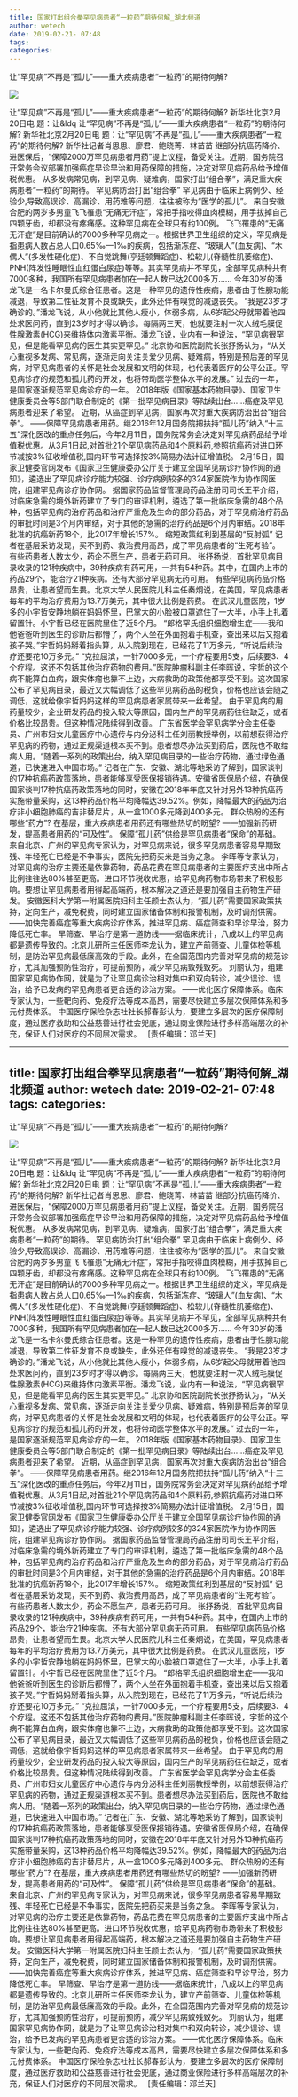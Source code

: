 ```yaml
---
title: 国家打出组合拳罕见病患者“一粒药”期待何解_湖北频道
author: wetech
date: 2019-02-21- 07:48
tags: 
categories: 
---
```

让“罕见病”不再是“孤儿”——重大疾病患者“一粒药”的期待何解?
<!-- more -->
                
<img align="center" border="0" src="http://p2.ifengimg.com/a/2016/0810/204c433878d5cf9size1_w16_h16.png" />
                
            
让“罕见病”不再是“孤儿”——重大疾病患者“一粒药”的期待何解? 新华社北京2月20日电 题：让&ldq
让“罕见病”不再是“孤儿”——重大疾病患者“一粒药”的期待何解?
新华社北京2月20日电 题：让“罕见病”不再是“孤儿”——重大疾病患者“一粒药”的期待何解?
新华社记者肖思思、廖君、鲍晓菁、林苗苗
继部分抗癌药降价、进医保后，“保障2000万罕见病患者用药”提上议程，备受关注。近期，国务院召开常务会议部署加强癌症早诊早治和用药保障的措施，决定对罕见病药品给予增值税优惠。
从多发病常见病，到罕见病、疑难病，国家打出“组合拳”，满足重大疾病患者“一粒药”的期待。
罕见病防治打出“组合拳”
罕见病由于临床上病例少、经验少,导致高误诊、高漏诊、用药难等问题，往往被称为“医学的孤儿”。
来自安徽合肥的两岁多男童飞飞罹患“无痛无汗症”，常把手指咬得血肉模糊，用手拔掉自己四颗牙齿，却都没有疼痛感。这种罕见病在全球只有约100例。
飞飞罹患的“无痛无汗症”是目前确认的7000多种罕见病之一。根据世界卫生组织的定义，罕见病是指患病人数占总人口0.65‰—1‰的疾病，包括渐冻症、“玻璃人”(血友病)、“木偶人”(多发性硬化症)、不自觉跳舞(亨廷顿舞蹈症)、松软儿(脊髓性肌萎缩症)、PNH(阵发性睡眠性血红蛋白尿症)等等。其实罕见病并不罕见，全部罕见病种共有7000多种，我国所有罕见病患者加在一起人数已达2000多万……
今年30岁的潘龙飞是一名卡尔曼氏综合征患者。这是一种罕见的遗传性疾病，患者由于性腺功能减退，导致第二性征发育不良或缺失，此外还伴有嗅觉的减退丧失。
“我是23岁才确诊的。”潘龙飞说，从小他就比其他人瘦小，体弱多病，从6岁起父母就带着他四处求医问药，直到23岁时才得以确诊。每隔两三天，他就要注射一次人绒毛膜促性腺激素(HCG)来维持体内激素平衡。潘龙飞说，业内有一种说法，“罕见病很罕见，但是能看罕见病的医生其实更罕见。”
北京协和医院副院长张抒扬认为，“从关心重视多发病、常见病，逐渐走向关注关爱少见病、疑难病，特别是预后差的罕见病，对罕见病患者的关怀是社会发展和文明的体现，也代表着医疗的公平公正。罕见病诊疗的规范和孤儿药的开发，也将带动医学整体水平的发展。”
过去的一年，是国家逐渐规范罕见病诊疗的一年。
2018年版《国家基本药物目录》、国家卫生健康委员会等5部门联合制定的《第一批罕见病目录》等陆续出台……癌症及罕见病患者迎来了希望。
近期，从癌症到罕见病，国家再次对重大疾病防治出台“组合拳”。
——保障罕见病患者用药。继2016年12月国务院把扶持“孤儿药”纳入“十三五”深化医改的重点任务后，今年2月11日，国务院常务会决定对罕见病药品给予增值税优惠。从3月1日起,对首批21个罕见病药品和4个原料药,参照抗癌药对进口环节减按3%征收增值税,国内环节可选择按3%简易办法计征增值税。
2月15日，国家卫健委官网发布《国家卫生健康委办公厅关于建立全国罕见病诊疗协作网的通知》，遴选出了罕见病诊疗能力较强、诊疗病例较多的324家医院作为协作网医院，组建罕见病诊疗协作网。
据国家药品监督管理局药品注册司司长王平介绍，对临床急需的境外新药建立了专门的审评机制，遴选了第一批临床急需的48个品种，包括罕见病的治疗药品和治疗严重危及生命的部分药品，对于罕见病治疗药品的审批时间是3个月内审结，对于其他的急需的治疗药品是6个月内审结。2018年批准的抗癌新药18个，比2017年增长157%。
缩短政策红利到基层的“反射弧”
记者在基层采访发现，买不到药、救治费用高昂，成了罕见病患者的“生死考验”。
有些药患者人数太少，药企不愿生产，患者无药可用。
张抒扬说，首批罕见病目录收录的121种疾病中，39种疾病有药可用，一共有54种药。其中，在国内上市的药品29个，能治疗21种疾病。还有大部分罕见病无药可用。
有些罕见病药品价格昂贵，让患者望而生畏。北京大学人民医院儿科主任秦炯说，在美国，罕见病患者每年的平均治疗费用为13.7万美元，其中很大比例是药费。
在武汉儿童医院，1岁多的小宇哲安静地躺在妈妈怀里，巴掌大的小脸被口罩遮住了一大半，小手上扎着留置针。小宇哲已经在医院里住了近5个月。
“郎格罕氏组织细胞增生症——我和他爸爸听到医生的诊断后都懵了，两个人坐在外面抱着手机查，查出来以后又抱着孩子哭。”宇哲妈妈掰着指头算，从入院到现在，已经花了11万多元，“听说后续治疗还要花10万多元。”
“克拉屈滨，一针7000多元，一个疗程要用5支，后续要3、4个疗程。这还不包括其他治疗药物的费用。”医院肿瘤科副主任李晖说，宇哲的这个病不能算白血病，跟实体瘤也靠不上边，大病救助的政策他都享受不到。这次国家公布了罕见病目录，最近又大幅调低了这些罕见病药品的税负，价格也应该会随之调低，这就给像宇哲妈妈这样的罕见病患者家属带来一丝希望。
由于罕见病的用药量较少，企业研发药品的投入较大等原因，国内生产的罕见病药往往缺乏，或者价格比较昂贵。但这种情况陆续得到改善。
广东省医学会罕见病学分会主任委员、广州市妇女儿童医疗中心遗传与内分泌科主任刘丽教授举例，以前想获得治疗罕见病的药物，通过正规渠道根本买不到。患者想尽办法买到药后，医院也不敢给病人用。“随着一系列的政策出台，纳入罕见病目录的一些治疗药物，通过绿色通道，已快速进入中国市场。”
记者在广东、安徽、湖北等地采访了解到，国家谈判的17种抗癌药政策落地，患者能够享受医保报销待遇。安徽省医保局介绍，在确保国家谈判17种抗癌药政策落地的同时，安徽在2018年年底又针对另外13种抗癌药实施带量采购，这13种药品价格平均降幅达39.52%。例如，降幅最大的药品为治疗非小细胞肺癌的吉非替尼片，从一盒1000多元降到400多元。
群众热盼的还有哪些“药方”?
在基层，重大疾病患者用药还有哪些热切的盼望?
——加强新药研发，提高患者用药的“可及性”。
保障“孤儿药”供给是罕见病患者“保命”的基础。
来自北京、广州的罕见病专家认为，对罕见病来说，很多罕见病患者容易早期致残、年轻死亡已经是不争事实，医院先把药买来是当务之急。
李晖等专家认为，对罕见病的治疗主要还是依靠药物，药品花费在罕见病患者的主要医疗支出中所占比例往往达80%甚至更高。进口环节税收优惠，给罕见病药物市场带来了积极影响。要想让罕见病患者用得起高端药，根本解决之道还是要加强自主药物生产研发。
安徽医科大学第一附属医院妇科主任颜士杰认为，“孤儿药”需要国家政策扶持，定向生产，减免税费，同时建立国家储备体制和报警机制，及时调剂供需。
——加快完善癌症等重大疾病诊疗体系，推进罕见病、癌症筛查和早诊早治，努力降低死亡率。
早筛查、早治疗是第一道防线——据临床统计，八成以上的罕见病都是遗传导致的。北京儿研所主任医师李龙认为，建立产前筛查、儿童体检等机制，是防治罕见病最低廉高效的手段。此外，在全国范围内完善对罕见病的规范诊疗，尤其加强预防性治疗，可提前预防，减少罕见病致残致死。
刘丽认为，组建国家罕见病协作网，就是为了让罕见病诊治相对集中和双向转诊，减少误诊、误治，给予已发病的罕见病患者更合适的诊治方案。
——优化医疗保障体系。临床专家认为，一些靶向药、免疫疗法等成本高昂，需要尽快建立多层次保障体系和多元付费体系。
中国医疗保险杂志社社长郝春彭认为，要建立多层次的医疗保障制度，通过医疗救助和公益慈善进行社会兜底，通过商业保险进行多样高端层次的补充，保证人们对医疗的不同层次需求。
 
[责任编辑：邓兰天]
            
---
title: 国家打出组合拳罕见病患者“一粒药”期待何解_湖北频道
author: wetech
date: 2019-02-21- 07:48
tags: 
categories: 
---
让“罕见病”不再是“孤儿”——重大疾病患者“一粒药”的期待何解?
<!-- more -->
                
<img align="center" border="0" src="http://p2.ifengimg.com/a/2016/0810/204c433878d5cf9size1_w16_h16.png" />
                
            
让“罕见病”不再是“孤儿”——重大疾病患者“一粒药”的期待何解? 新华社北京2月20日电 题：让&ldq
让“罕见病”不再是“孤儿”——重大疾病患者“一粒药”的期待何解?
新华社北京2月20日电 题：让“罕见病”不再是“孤儿”——重大疾病患者“一粒药”的期待何解?
新华社记者肖思思、廖君、鲍晓菁、林苗苗
继部分抗癌药降价、进医保后，“保障2000万罕见病患者用药”提上议程，备受关注。近期，国务院召开常务会议部署加强癌症早诊早治和用药保障的措施，决定对罕见病药品给予增值税优惠。
从多发病常见病，到罕见病、疑难病，国家打出“组合拳”，满足重大疾病患者“一粒药”的期待。
罕见病防治打出“组合拳”
罕见病由于临床上病例少、经验少,导致高误诊、高漏诊、用药难等问题，往往被称为“医学的孤儿”。
来自安徽合肥的两岁多男童飞飞罹患“无痛无汗症”，常把手指咬得血肉模糊，用手拔掉自己四颗牙齿，却都没有疼痛感。这种罕见病在全球只有约100例。
飞飞罹患的“无痛无汗症”是目前确认的7000多种罕见病之一。根据世界卫生组织的定义，罕见病是指患病人数占总人口0.65‰—1‰的疾病，包括渐冻症、“玻璃人”(血友病)、“木偶人”(多发性硬化症)、不自觉跳舞(亨廷顿舞蹈症)、松软儿(脊髓性肌萎缩症)、PNH(阵发性睡眠性血红蛋白尿症)等等。其实罕见病并不罕见，全部罕见病种共有7000多种，我国所有罕见病患者加在一起人数已达2000多万……
今年30岁的潘龙飞是一名卡尔曼氏综合征患者。这是一种罕见的遗传性疾病，患者由于性腺功能减退，导致第二性征发育不良或缺失，此外还伴有嗅觉的减退丧失。
“我是23岁才确诊的。”潘龙飞说，从小他就比其他人瘦小，体弱多病，从6岁起父母就带着他四处求医问药，直到23岁时才得以确诊。每隔两三天，他就要注射一次人绒毛膜促性腺激素(HCG)来维持体内激素平衡。潘龙飞说，业内有一种说法，“罕见病很罕见，但是能看罕见病的医生其实更罕见。”
北京协和医院副院长张抒扬认为，“从关心重视多发病、常见病，逐渐走向关注关爱少见病、疑难病，特别是预后差的罕见病，对罕见病患者的关怀是社会发展和文明的体现，也代表着医疗的公平公正。罕见病诊疗的规范和孤儿药的开发，也将带动医学整体水平的发展。”
过去的一年，是国家逐渐规范罕见病诊疗的一年。
2018年版《国家基本药物目录》、国家卫生健康委员会等5部门联合制定的《第一批罕见病目录》等陆续出台……癌症及罕见病患者迎来了希望。
近期，从癌症到罕见病，国家再次对重大疾病防治出台“组合拳”。
——保障罕见病患者用药。继2016年12月国务院把扶持“孤儿药”纳入“十三五”深化医改的重点任务后，今年2月11日，国务院常务会决定对罕见病药品给予增值税优惠。从3月1日起,对首批21个罕见病药品和4个原料药,参照抗癌药对进口环节减按3%征收增值税,国内环节可选择按3%简易办法计征增值税。
2月15日，国家卫健委官网发布《国家卫生健康委办公厅关于建立全国罕见病诊疗协作网的通知》，遴选出了罕见病诊疗能力较强、诊疗病例较多的324家医院作为协作网医院，组建罕见病诊疗协作网。
据国家药品监督管理局药品注册司司长王平介绍，对临床急需的境外新药建立了专门的审评机制，遴选了第一批临床急需的48个品种，包括罕见病的治疗药品和治疗严重危及生命的部分药品，对于罕见病治疗药品的审批时间是3个月内审结，对于其他的急需的治疗药品是6个月内审结。2018年批准的抗癌新药18个，比2017年增长157%。
缩短政策红利到基层的“反射弧”
记者在基层采访发现，买不到药、救治费用高昂，成了罕见病患者的“生死考验”。
有些药患者人数太少，药企不愿生产，患者无药可用。
张抒扬说，首批罕见病目录收录的121种疾病中，39种疾病有药可用，一共有54种药。其中，在国内上市的药品29个，能治疗21种疾病。还有大部分罕见病无药可用。
有些罕见病药品价格昂贵，让患者望而生畏。北京大学人民医院儿科主任秦炯说，在美国，罕见病患者每年的平均治疗费用为13.7万美元，其中很大比例是药费。
在武汉儿童医院，1岁多的小宇哲安静地躺在妈妈怀里，巴掌大的小脸被口罩遮住了一大半，小手上扎着留置针。小宇哲已经在医院里住了近5个月。
“郎格罕氏组织细胞增生症——我和他爸爸听到医生的诊断后都懵了，两个人坐在外面抱着手机查，查出来以后又抱着孩子哭。”宇哲妈妈掰着指头算，从入院到现在，已经花了11万多元，“听说后续治疗还要花10万多元。”
“克拉屈滨，一针7000多元，一个疗程要用5支，后续要3、4个疗程。这还不包括其他治疗药物的费用。”医院肿瘤科副主任李晖说，宇哲的这个病不能算白血病，跟实体瘤也靠不上边，大病救助的政策他都享受不到。这次国家公布了罕见病目录，最近又大幅调低了这些罕见病药品的税负，价格也应该会随之调低，这就给像宇哲妈妈这样的罕见病患者家属带来一丝希望。
由于罕见病的用药量较少，企业研发药品的投入较大等原因，国内生产的罕见病药往往缺乏，或者价格比较昂贵。但这种情况陆续得到改善。
广东省医学会罕见病学分会主任委员、广州市妇女儿童医疗中心遗传与内分泌科主任刘丽教授举例，以前想获得治疗罕见病的药物，通过正规渠道根本买不到。患者想尽办法买到药后，医院也不敢给病人用。“随着一系列的政策出台，纳入罕见病目录的一些治疗药物，通过绿色通道，已快速进入中国市场。”
记者在广东、安徽、湖北等地采访了解到，国家谈判的17种抗癌药政策落地，患者能够享受医保报销待遇。安徽省医保局介绍，在确保国家谈判17种抗癌药政策落地的同时，安徽在2018年年底又针对另外13种抗癌药实施带量采购，这13种药品价格平均降幅达39.52%。例如，降幅最大的药品为治疗非小细胞肺癌的吉非替尼片，从一盒1000多元降到400多元。
群众热盼的还有哪些“药方”?
在基层，重大疾病患者用药还有哪些热切的盼望?
——加强新药研发，提高患者用药的“可及性”。
保障“孤儿药”供给是罕见病患者“保命”的基础。
来自北京、广州的罕见病专家认为，对罕见病来说，很多罕见病患者容易早期致残、年轻死亡已经是不争事实，医院先把药买来是当务之急。
李晖等专家认为，对罕见病的治疗主要还是依靠药物，药品花费在罕见病患者的主要医疗支出中所占比例往往达80%甚至更高。进口环节税收优惠，给罕见病药物市场带来了积极影响。要想让罕见病患者用得起高端药，根本解决之道还是要加强自主药物生产研发。
安徽医科大学第一附属医院妇科主任颜士杰认为，“孤儿药”需要国家政策扶持，定向生产，减免税费，同时建立国家储备体制和报警机制，及时调剂供需。
——加快完善癌症等重大疾病诊疗体系，推进罕见病、癌症筛查和早诊早治，努力降低死亡率。
早筛查、早治疗是第一道防线——据临床统计，八成以上的罕见病都是遗传导致的。北京儿研所主任医师李龙认为，建立产前筛查、儿童体检等机制，是防治罕见病最低廉高效的手段。此外，在全国范围内完善对罕见病的规范诊疗，尤其加强预防性治疗，可提前预防，减少罕见病致残致死。
刘丽认为，组建国家罕见病协作网，就是为了让罕见病诊治相对集中和双向转诊，减少误诊、误治，给予已发病的罕见病患者更合适的诊治方案。
——优化医疗保障体系。临床专家认为，一些靶向药、免疫疗法等成本高昂，需要尽快建立多层次保障体系和多元付费体系。
中国医疗保险杂志社社长郝春彭认为，要建立多层次的医疗保障制度，通过医疗救助和公益慈善进行社会兜底，通过商业保险进行多样高端层次的补充，保证人们对医疗的不同层次需求。
 
[责任编辑：邓兰天]
            
